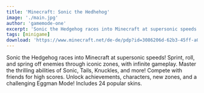 ```yaml
---
title: 'Minecraft: Sonic the Hedhehog'
image: './main.jpg'
author: 'gamemode-one'
excerpt: 'Sonic the Hedgehog races into Minecraft at supersonic speeds!'
tags: [minigame]
download: 'https://www.minecraft.net/de-de/pdp?id=3086206d-62b3-45ff-a0a8-968b8de33082'
---
```


Sonic the Hedgehog races into Minecraft at supersonic speeds! Sprint, roll, and spring off enemies through iconic zones, with infinite gameplay. Master the thrilling abilities of Sonic, Tails, Knuckles, and more! Compete with friends for high scores. Unlock achievements, characters, new zones, and a challenging Eggman Mode! Includes 24 popular skins.

